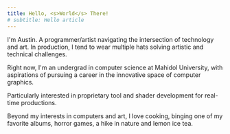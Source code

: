 ```yaml
---
title: Hello, <s>World</s> There!
# subtitle: Hello article
---
```


I'm Austin. A programmer/artist navigating the intersection of technology and art. In production, I tend to wear multiple hats solving artistic and technical challenges. 

Right now, I'm an undergrad in computer science at Mahidol University, with aspirations of pursuing a career in the innovative space of computer graphics.

Particularly interested in proprietary tool and shader development for real-time productions.

Beyond my interests in computers and art, I love cooking, binging one of my favorite albums, horror games, a hike in nature and lemon ice tea. 


